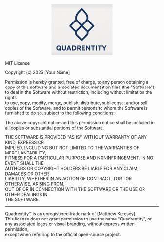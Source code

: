 <p align="center">
  <img src="quadrentity.jpg" width="200" alt="CrimsonPing Logo">
</p>


MIT License

Copyright (c) 2025 [Your Name]

Permission is hereby granted, free of charge, to any person obtaining a copy
of this software and associated documentation files (the "Software"), to deal
in the Software without restriction, including without limitation the rights  
to use, copy, modify, merge, publish, distribute, sublicense, and/or sell  
copies of the Software, and to permit persons to whom the Software is  
furnished to do so, subject to the following conditions:

The above copyright notice and this permission notice shall be included in  
all copies or substantial portions of the Software.

THE SOFTWARE IS PROVIDED "AS IS", WITHOUT WARRANTY OF ANY KIND, EXPRESS OR  
IMPLIED, INCLUDING BUT NOT LIMITED TO THE WARRANTIES OF MERCHANTABILITY,  
FITNESS FOR A PARTICULAR PURPOSE AND NONINFRINGEMENT. IN NO EVENT SHALL THE  
AUTHORS OR COPYRIGHT HOLDERS BE LIABLE FOR ANY CLAIM, DAMAGES OR OTHER  
LIABILITY, WHETHER IN AN ACTION OF CONTRACT, TORT OR OTHERWISE, ARISING FROM,  
OUT OF OR IN CONNECTION WITH THE SOFTWARE OR THE USE OR OTHER DEALINGS IN  
THE SOFTWARE.

---

Quadrentity™ is an unregistered trademark of [Matthew Keresey].  
This license does not grant permission to use the name "Quadrentity", or  
any associated logos or visual branding, without express written permission,  
except when referring to the official open-source project.
